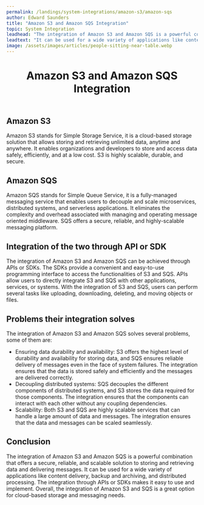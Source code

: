 ```yaml
---
permalink: /landings/system-integrations/amazon-s3/amazon-sqs
author: Edward Saunders
title: "Amazon S3 and Amazon SQS Integration"
topic: System Integration
leadhead: "The integration of Amazon S3 and Amazon SQS is a powerful combination that offers a secure, reliable, and scalable solution to storing and retrieving data and delivering messages"
leadtext: "It can be used for a wide variety of applications like content delivery, backup and archiving, and distributed processing. The integration through APIs or SDKs makes it easy to use and implement. Overall, the integration of Amazon S3 and SQS is a great option for cloud-based storage and messaging needs."
image: /assets/images/articles/people-sitting-near-table.webp
---
```

<div class="arttext">  <header>
    <h1>Amazon S3 and Amazon SQS Integration</h1>
  </header>

  <section>
    <h2>Amazon S3</h2>
    <p>Amazon S3 stands for Simple Storage Service, it is a cloud-based storage solution that allows storing and retrieving unlimited data, anytime and anywhere. It enables organizations and developers to store and access data safely, efficiently, and at a low cost. S3 is highly scalable, durable, and secure.</p>
  </section>

  <section>
    <h2>Amazon SQS</h2>
    <p>Amazon SQS stands for Simple Queue Service, it is a fully-managed messaging service that enables users to decouple and scale microservices, distributed systems, and serverless applications. It eliminates the complexity and overhead associated with managing and operating message oriented middleware. SQS offers a secure, reliable, and highly-scalable messaging platform.</p>
  </section>

  <section>
    <h2>Integration of the two through API or SDK</h2>
    <p>The integration of Amazon S3 and Amazon SQS can be achieved through APIs or SDKs. The SDKs provide a convenient and easy-to-use programming interface to access the functionalities of S3 and SQS. APIs allow users to directly integrate S3 and SQS with other applications, services, or systems. With the integration of S3 and SQS, users can perform several tasks like uploading, downloading, deleting, and moving objects or files.</p>
  </section>

  <section>
    <h2>Problems their integration solves</h2>
    <p>The integration of Amazon S3 and Amazon SQS solves several problems, some of them are:</p>
    <ul>
      <li>Ensuring data durability and availability: S3 offers the highest level of durability and availability for storing data, and SQS ensures reliable delivery of messages even in the face of system failures. The integration ensures that the data is stored safely and efficiently and the messages are delivered correctly.</li>
      <li>Decoupling distributed systems: SQS decouples the different components of distributed systems, and S3 stores the data required for those components. The integration ensures that the components can interact with each other without any coupling dependencies.</li>
      <li>Scalability: Both S3 and SQS are highly scalable services that can handle a large amount of data and messages. The integration ensures that the data and messages can be scaled seamlessly.</li>
    </ul>
  </section>

  <section>
    <h2>Conclusion</h2>
    <p>The integration of Amazon S3 and Amazon SQS is a powerful combination that offers a secure, reliable, and scalable solution to storing and retrieving data and delivering messages. It can be used for a wide variety of applications like content delivery, backup and archiving, and distributed processing. The integration through APIs or SDKs makes it easy to use and implement. Overall, the integration of Amazon S3 and SQS is a great option for cloud-based storage and messaging needs.</p>
  </section>

</div>